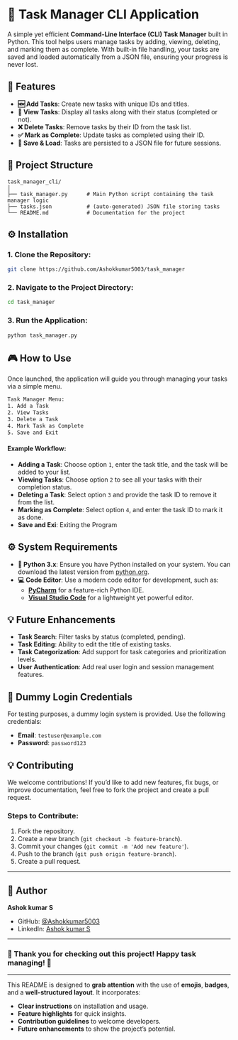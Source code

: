 # 📝 Task Manager CLI Application

A simple yet efficient **Command-Line Interface (CLI) Task Manager** built in Python. This tool helps users manage tasks by adding, viewing, deleting, and marking them as complete. With built-in file handling, your tasks are saved and loaded automatically from a JSON file, ensuring your progress is never lost.

## 🚀 Features
- **🆕 Add Tasks**: Create new tasks with unique IDs and titles.
- **👀 View Tasks**: Display all tasks along with their status (completed or not).
- **❌ Delete Tasks**: Remove tasks by their ID from the task list.
- **✅ Mark as Complete**: Update tasks as completed using their ID.
- **💾 Save & Load**: Tasks are persisted to a JSON file for future sessions.

## 📂 Project Structure
```
task_manager_cli/
│
├── task_manager.py      # Main Python script containing the task manager logic
├── tasks.json           # (auto-generated) JSON file storing tasks
└── README.md            # Documentation for the project
```

## ⚙️ Installation

### 1. Clone the Repository:
```bash
git clone https://github.com/Ashokkumar5003/task_manager
```

### 2. Navigate to the Project Directory:
```bash
cd task_manager
```

### 3. Run the Application:
```bash
python task_manager.py
```

## 🎮 How to Use
Once launched, the application will guide you through managing your tasks via a simple menu.

```bash
Task Manager Menu:
1. Add a Task
2. View Tasks
3. Delete a Task
4. Mark Task as Complete
5. Save and Exit
```

#### Example Workflow:
- **Adding a Task**: Choose option `1`, enter the task title, and the task will be added to your list.
- **Viewing Tasks**: Choose option `2` to see all your tasks with their completion status.
- **Deleting a Task**: Select option `3` and provide the task ID to remove it from the list.
- **Marking as Complete**: Select option `4`, and enter the task ID to mark it as done.
- **Save and Exi**: Exiting the Program

## ⚙️ System Requirements

- **🐍 Python 3.x**: Ensure you have Python installed on your system. You can download the latest version from [python.org](https://www.python.org/downloads/).
- **💻 Code Editor**: Use a modern code editor for development, such as:
  - [**PyCharm**](https://www.jetbrains.com/pycharm/) for a feature-rich Python IDE.
  - [**Visual Studio Code**](https://code.visualstudio.com/) for a lightweight yet powerful editor.
  

## 💡 Future Enhancements
- **Task Search**: Filter tasks by status (completed, pending).
- **Task Editing**: Ability to edit the title of existing tasks.
- **Task Categorization**: Add support for task categories and prioritization levels.
- **User Authentication**: Add real user login and session management features.

## 👤 Dummy Login Credentials
For testing purposes, a dummy login system is provided. Use the following credentials:

- **Email**: `testuser@example.com`
- **Password**: `password123`

## 💡 Contributing

We welcome contributions! If you’d like to add new features, fix bugs, or improve documentation, feel free to fork the project and create a pull request.

### Steps to Contribute:
1. Fork the repository.
2. Create a new branch (`git checkout -b feature-branch`).
3. Commit your changes (`git commit -m 'Add new feature'`).
4. Push to the branch (`git push origin feature-branch`).
5. Create a pull request.

---

## 👤 Author

**Ashok kumar S**  
- GitHub: [@Ashokkumar5003](https://github.com/Ashokkumar5003)
- LinkedIn: [Ashok kumar S ](https://www.linkedin.com/in/ashokit1012/)

---

### 🎉 Thank you for checking out this project! Happy task managing! 🎉

---

This README is designed to **grab attention** with the use of **emojis**, **badges**, and a **well-structured layout**. It incorporates:
- **Clear instructions** on installation and usage.
- **Feature highlights** for quick insights.
- **Contribution guidelines** to welcome developers.
- **Future enhancements** to show the project’s potential.



